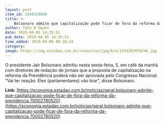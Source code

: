 ```yaml
---
layout: post
item_id: 2549154840
title: >-
    Bolsonaro admite que capitalização pode ficar de fora da reforma da Previdência
author: Tatu D'Oquei
date: 2019-04-05 14:35:51
pub_date: 2019-04-05 14:35:51
time_added: 2019-04-06 00:18:24
category: 
image: https://img.estadao.com.br/resources/jpg/6/4/1554283978246.jpg
---
```


O presidente Jair Bolsonaro admitiu nesta sexta-feira, 5, em café da manhã com diretores de redação de jornais que a proposta de capitalização na reforma da Previdência poderá não ser aprovada pelo Congresso Nacional. "Vai ter reação. Eles (parlamentares) vão tirar", disse Bolsonaro.

**Link:** [https://economia.estadao.com.br/noticias/geral,bolsonaro-admite-que-capitalizacao-pode-ficar-de-fora-da-reforma-da-previdencia,70002780520](https://economia.estadao.com.br/noticias/geral,bolsonaro-admite-que-capitalizacao-pode-ficar-de-fora-da-reforma-da-previdencia,70002780520)

